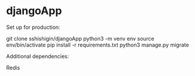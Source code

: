 # djangoApp

Set up for production:

git clone sshishigin/djangoApp
python3 -m venv env
source env/bin/activate
pip install -r requirements.txt
python3 manage.py migrate

Additional dependencies:

Redis
